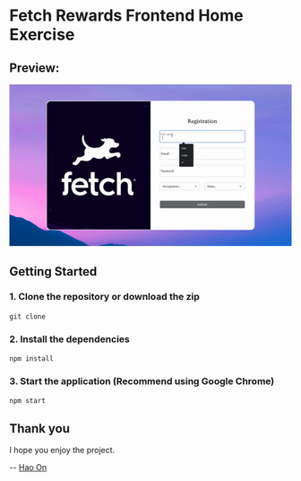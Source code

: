 # Fetch Rewards Frontend Home Exercise

## Preview: 

<p align="center">
  <img src="Preview.gif">
</p>


## Getting Started
### 1. Clone the repository or download the zip
```
git clone 
```

### 2. Install the dependencies
```
npm install
```

### 3. Start the application (Recommend using Google Chrome)
```
npm start
```
## Thank you

I hope you enjoy the project.

-- [Hao On](https://www.linkedin.com/in/hao-on/)

